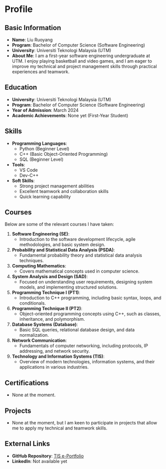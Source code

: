 # Profile

## Basic Information
- **Name**: Liu Ruoyang
- **Program**: Bachelor of Computer Science (Software Engineering)
- **University**: Universiti Teknologi Malaysia (UTM)
- **About Me**: 
  I am a first-year software engineering undergraduate at UTM. I enjoy playing basketball and video games, and I am eager to improve my technical and project management skills through practical experiences and teamwork.

## Education
- **University**: Universiti Teknologi Malaysia (UTM)
- **Program**: Bachelor of Computer Science (Software Engineering)
- **Year of Admission**: March 2024
- **Academic Achievements**: None yet (First-Year Student)

## Skills
- **Programming Languages**: 
  - Python (Beginner Level)
  - C++ (Basic Object-Oriented Programming)
  - SQL (Beginner Level)
- **Tools**: 
  - VS Code
  - Dev-C++
- **Soft Skills**: 
  - Strong project management abilities
  - Excellent teamwork and collaboration skills
  - Quick learning capability

## Courses
Below are some of the relevant courses I have taken:
1. **Software Engineering (SE)**:
   - Introduction to the software development lifecycle, agile methodologies, and basic system design.
2. **Probability and Statistical Data Analysis (PSDA)**:
   - Fundamental probability theory and statistical data analysis techniques.
3. **Computing Mathematics**:
   - Covers mathematical concepts used in computer science.
4. **System Analysis and Design (SAD)**:
   - Focused on understanding user requirements, designing system models, and implementing structured solutions.
5. **Programming Technique I (PT1)**:
   - Introduction to C++ programming, including basic syntax, loops, and conditionals.
6. **Programming Technique II (PT2)**:
   - Object-oriented programming concepts using C++, such as classes, inheritance, and polymorphism.
7. **Database Systems (Database)**:
   - Basic SQL queries, relational database design, and data normalization.
8. **Network Communication**:
   - Fundamentals of computer networking, including protocols, IP addressing, and network security.
9. **Technology and Information Systems (TIS)**:
   - Overview of modern technologies, information systems, and their applications in various industries.

## Certifications
- None at the moment.

## Projects
- None at the moment, but I am keen to participate in projects that allow me to apply my technical and teamwork skills.

## External Links
- **GitHub Repository**: [TIS e-Portfolio](https://github.com/liu-ruoyang/TIS-e-portfolio)
- **LinkedIn**: Not available yet
